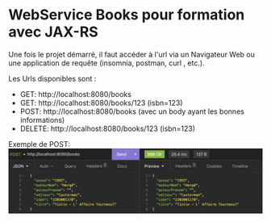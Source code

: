 # WebService Books pour formation avec JAX-RS

Une fois le projet démarré, il faut accéder à l'url via un Navigateur Web ou une application de requête (insomnia, postman, curl , etc.).

Les Urls disponibles sont :
- GET: http://localhost:8080/books
- GET: http://localhost:8080/books/123 (isbn=123)
- POST: http://localhost:8080/books (avec un body ayant les bonnes informations)
- DELETE: http://localhost:8080/books/123 (isbn=123)

Exemple de POST:
![](./images_git/post.png)